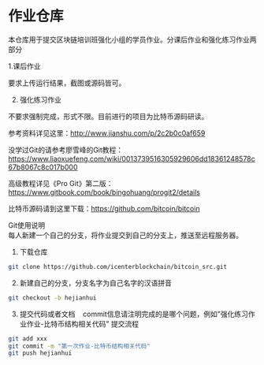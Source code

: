 
作业仓库
=================
本仓库用于提交区块链培训班强化小组的学员作业。分课后作业和强化练习作业两部分

1.课后作业 

要求上传运行结果，截图或源码皆可。  

2. 强化练习作业  

不要求强制完成，形式不限。目前进行的项目为比特币源码研读。 

参考资料详见这里：http://www.jianshu.com/p/2c2b0c0af659  

没学过Git的请参考廖雪峰的Git教程：https://www.liaoxuefeng.com/wiki/0013739516305929606dd18361248578c67b8067c8c017b000  

高级教程详见《Pro Git》第二版：https://www.gitbook.com/book/bingohuang/progit2/details  

比特币源码请到这里下载：https://github.com/bitcoin/bitcoin  

Git使用说明  
每人新建一个自己的分支，将作业提交到自己的分支上，推送至远程服务器。  
1. 下载仓库
 ```bash
 git clone https://github.com/icenterblockchain/bitcoin_src.git
 ```
 2. 新建自己的分支，分支名字为自己名字的汉语拼音
 ```bash
 git checkout -b hejianhui
 ```
 3. 提交代码或者文档
    commit信息请注明完成的是哪个问题，例如"强化练习作业作业-比特币结构相关代码"
 提交流程
 ```bash
 git add xxx
 git commit -m "第一次作业-比特币结构相关代码"
 git push hejianhui
 ```
 
